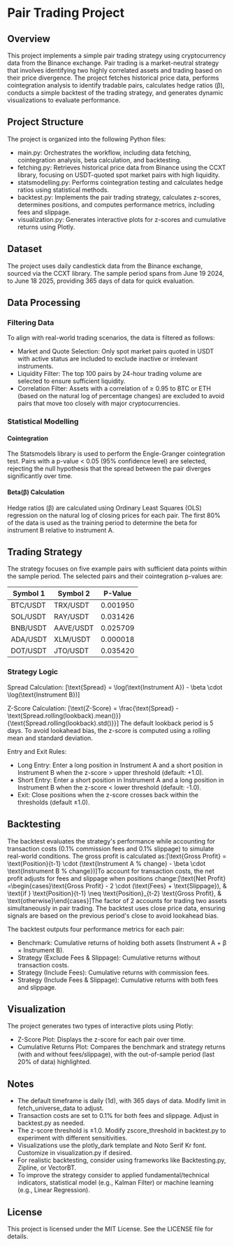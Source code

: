 # Pair Trading Project

## Overview

This project implements a simple pair trading strategy using cryptocurrency data from the Binance exchange. Pair trading is a market-neutral strategy that involves identifying two highly correlated assets and trading based on their price divergence. The project fetches historical price data, performs cointegration analysis to identify tradable pairs, calculates hedge ratios (β), conducts a simple backtest of the trading strategy, and generates dynamic visualizations to evaluate performance.

## Project Structure

The project is organized into the following Python files:
- main.py: Orchestrates the workflow, including data fetching, cointegration analysis, beta calculation, and backtesting.
- fetching.py: Retrieves historical price data from Binance using the CCXT library, focusing on USDT-quoted spot market pairs with high liquidity.
- statsmodelling.py: Performs cointegration testing and calculates hedge ratios using statistical methods.
- backtest.py: Implements the pair trading strategy, calculates z-scores, determines positions, and computes performance metrics, including fees and slippage.
- visualization.py: Generates interactive plots for z-scores and cumulative returns using Plotly.

## Dataset

The project uses daily candlestick data from the Binance exchange, sourced via the CCXT library. The sample period spans from June 19 2024, to June 18 2025, providing 365 days of data for quick evaluation.

## Data Processing

### Filtering Data

To align with real-world trading scenarios, the data is filtered as follows:
- Market and Quote Selection: Only spot market pairs quoted in USDT with active status are included to exclude inactive or irrelevant instruments.
- Liquidity Filter: The top 100 pairs by 24-hour trading volume are selected to ensure sufficient liquidity.
- Correlation Filter: Assets with a correlation of ≥ 0.95 to BTC or ETH (based on the natural log of percentage changes) are excluded to avoid pairs that move too closely with major cryptocurrencies.

### Statistical Modelling

#### Cointegration

The Statsmodels library is used to perform the Engle-Granger cointegration test. Pairs with a p-value < 0.05 (95% confidence level) are selected, rejecting the null hypothesis that the spread between the pair diverges significantly over time.

#### Beta(β) Calculation

Hedge ratios (β) are calculated using Ordinary Least Squares (OLS) regression on the natural log of closing prices for each pair. The first 80% of the data is used as the training period to determine the beta for instrument B relative to instrument A.

## Trading Strategy

The strategy focuses on five example pairs with sufficient data points within the sample period. The selected pairs and their cointegration p-values are:

| Symbol 1 | Symbol 2 | P-Value |
| --- | --- | --- |
| BTC/USDT | TRX/USDT | 0.001950 |
| SOL/USDT | RAY/USDT | 0.031426 |
| BNB/USDT | AAVE/USDT | 0.025709 |
| ADA/USDT | XLM/USDT | 0.000018 |
| DOT/USDT | JTO/USDT | 0.035420 |

### Strategy Logic

Spread Calculation: [\text{Spread} = \log(\text{Instrument A}) - \beta \cdot \log(\text{Instrument B})]

Z-Score Calculation: [\text{Z-Score} = \frac{\text{Spread} - \text{Spread.rolling(lookback).mean()}}{\text{Spread.rolling(lookback).std()}}] The default lookback period is 5 days. To avoid lookahead bias, the z-score is computed using a rolling mean and standard deviation.

Entry and Exit Rules:
- Long Entry: Enter a long position in Instrument A and a short position in Instrument B when the z-score > upper threshold (default: +1.0).
- Short Entry: Enter a short position in Instrument A and a long position in Instrument B when the z-score < lower threshold (default: -1.0).
- Exit: Close positions when the z-score crosses back within the thresholds (default ±1.0).

## Backtesting

The backtest evaluates the strategy's performance while accounting for transaction costs (0.1% commission fees and 0.1% slippage) to simulate real-world conditions. The gross profit is calculated as:[\text{Gross Profit} = \text{Position}{t-1} \cdot (\text{Instrument A % change} - \beta \cdot \text{Instrument B % change})]To account for transaction costs, the net profit adjusts for fees and slippage when positions change:[\text{Net Profit} =\begin{cases}\text{Gross Profit} - 2 \cdot (\text{Fees} + \text{Slippage}), & \text{if } \text{Position}{t-1} \neq \text{Position}_{t-2} \\text{Gross Profit}, & \text{otherwise}\end{cases}]The factor of 2 accounts for trading two assets simultaneously in pair trading. The backtest uses close price data, ensuring signals are based on the previous period's close to avoid lookahead bias.

The backtest outputs four performance metrics for each pair:
- Benchmark: Cumulative returns of holding both assets (Instrument A + β × Instrument B).
- Strategy (Exclude Fees & Slippage): Cumulative returns without transaction costs.
- Strategy (Include Fees): Cumulative returns with commission fees.
- Strategy (Include Fees & Slippage): Cumulative returns with both fees and slippage.

## Visualization

The project generates two types of interactive plots using Plotly:
- Z-Score Plot: Displays the z-score for each pair over time.
- Cumulative Returns Plot: Compares the benchmark and strategy returns (with and without fees/slippage), with the out-of-sample period (last 20% of data) highlighted.

## Notes
- The default timeframe is daily (1d), with 365 days of data. Modify limit in fetch_universe_data to adjust.
- Transaction costs are set to 0.1% for both fees and slippage. Adjust in backtest.py as needed.
- The z-score threshold is ±1.0. Modify zscore_threshold in backtest.py to experiment with different sensitivities.
- Visualizations use the plotly_dark template and Noto Serif Kr font. Customize in visualization.py if desired.
- For realistic backtesting, consider using frameworks like Backtesting.py, Zipline, or VectorBT.
- To improve the strategy consider to applied fundamental/technical indicators, statistical model (e.g., Kalman Filter) or machine learning (e.g., Linear Regression).

## License
This project is licensed under the MIT License. See the LICENSE file for details.